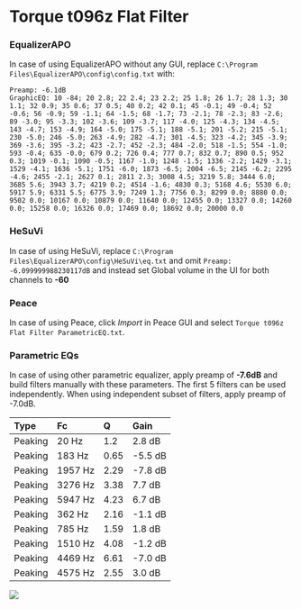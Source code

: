 # Torque t096z Flat Filter

### EqualizerAPO
In case of using EqualizerAPO without any GUI, replace `C:\Program Files\EqualizerAPO\config\config.txt`
with:
```
Preamp: -6.1dB
GraphicEQ: 10 -84; 20 2.8; 22 2.4; 23 2.2; 25 1.8; 26 1.7; 28 1.3; 30 1.1; 32 0.9; 35 0.6; 37 0.5; 40 0.2; 42 0.1; 45 -0.1; 49 -0.4; 52 -0.6; 56 -0.9; 59 -1.1; 64 -1.5; 68 -1.7; 73 -2.1; 78 -2.3; 83 -2.6; 89 -3.0; 95 -3.3; 102 -3.6; 109 -3.7; 117 -4.0; 125 -4.3; 134 -4.5; 143 -4.7; 153 -4.9; 164 -5.0; 175 -5.1; 188 -5.1; 201 -5.2; 215 -5.1; 230 -5.0; 246 -5.0; 263 -4.9; 282 -4.7; 301 -4.5; 323 -4.2; 345 -3.9; 369 -3.6; 395 -3.2; 423 -2.7; 452 -2.3; 484 -2.0; 518 -1.5; 554 -1.0; 593 -0.4; 635 -0.0; 679 0.2; 726 0.4; 777 0.7; 832 0.7; 890 0.5; 952 0.3; 1019 -0.1; 1090 -0.5; 1167 -1.0; 1248 -1.5; 1336 -2.2; 1429 -3.1; 1529 -4.1; 1636 -5.1; 1751 -6.0; 1873 -6.5; 2004 -6.5; 2145 -6.2; 2295 -4.6; 2455 -2.1; 2627 0.1; 2811 2.3; 3008 4.5; 3219 5.8; 3444 6.0; 3685 5.6; 3943 3.7; 4219 0.2; 4514 -1.6; 4830 0.3; 5168 4.6; 5530 6.0; 5917 5.9; 6331 5.5; 6775 3.9; 7249 1.3; 7756 0.3; 8299 0.0; 8880 0.0; 9502 0.0; 10167 0.0; 10879 0.0; 11640 0.0; 12455 0.0; 13327 0.0; 14260 0.0; 15258 0.0; 16326 0.0; 17469 0.0; 18692 0.0; 20000 0.0
```

### HeSuVi
In case of using HeSuVi, replace `C:\Program Files\EqualizerAPO\config\HeSuVi\eq.txt` and omit `Preamp:
-6.099999988230117dB` and instead set Global volume in the UI for both channels to **-60**

### Peace
In case of using Peace, click *Import* in Peace GUI and select `Torque t096z Flat Filter ParametricEQ.txt`.

### Parametric EQs
In case of using other parametric equalizer, apply preamp of **-7.6dB** and build filters manually
with these parameters. The first 5 filters can be used independently.
When using independent subset of filters, apply preamp of -7.0dB.

| Type    | Fc      |    Q | Gain    |
|:--------|:--------|:-----|:--------|
| Peaking | 20 Hz   | 1.2  | 2.8 dB  |
| Peaking | 183 Hz  | 0.65 | -5.5 dB |
| Peaking | 1957 Hz | 2.29 | -7.8 dB |
| Peaking | 3276 Hz | 3.38 | 7.7 dB  |
| Peaking | 5947 Hz | 4.23 | 6.7 dB  |
| Peaking | 362 Hz  | 2.16 | -1.1 dB |
| Peaking | 785 Hz  | 1.59 | 1.8 dB  |
| Peaking | 1510 Hz | 4.08 | -1.2 dB |
| Peaking | 4469 Hz | 6.61 | -7.0 dB |
| Peaking | 4575 Hz | 2.55 | 3.0 dB  |

![](https://raw.githubusercontent.com/jaakkopasanen/AutoEq/master/results/innerfidelity/sbaf-serious/Torque%20t096z%20Flat%20Filter/Torque%20t096z%20Flat%20Filter.png)